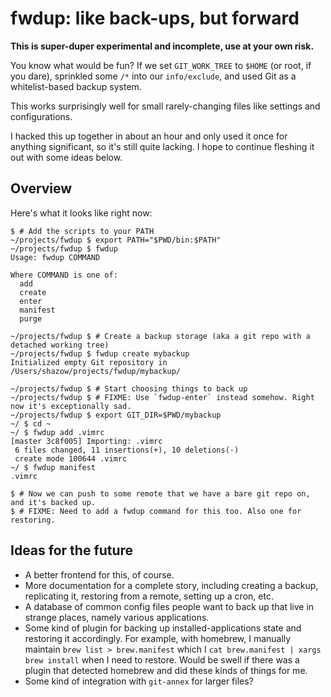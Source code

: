 # **fwdup**: like back-ups, but forward

**This is super-duper experimental and incomplete, use at your own risk.**

You know what would be fun? If we set `GIT_WORK_TREE` to `$HOME` (or root, if you dare), sprinkled some `/*` into our `info/exclude`, and used Git as a whitelist-based backup system.

This works surprisingly well for small rarely-changing files like settings and configurations.

I hacked this up together in about an hour and only used it once for anything significant, so it's still quite lacking. I hope to continue fleshing it out with some ideas below.

## Overview

Here's what it looks like right now:

```
$ # Add the scripts to your PATH
~/projects/fwdup $ export PATH="$PWD/bin:$PATH"
~/projects/fwdup $ fwdup
Usage: fwdup COMMAND

Where COMMAND is one of:
  add
  create
  enter
  manifest
  purge

~/projects/fwdup $ # Create a backup storage (aka a git repo with a detached working tree)
~/projects/fwdup $ fwdup create mybackup
Initialized empty Git repository in /Users/shazow/projects/fwdup/mybackup/

~/projects/fwdup $ # Start choosing things to back up
~/projects/fwdup $ # FIXME: Use `fwdup-enter` instead somehow. Right now it's exceptionally sad.
~/projects/fwdup $ export GIT_DIR=$PWD/mybackup
~/ $ cd ~
~/ $ fwdup add .vimrc
[master 3c8f005] Importing: .vimrc
 6 files changed, 11 insertions(+), 10 deletions(-)
 create mode 100644 .vimrc
~/ $ fwdup manifest
.vimrc

$ # Now we can push to some remote that we have a bare git repo on, and it's backed up.
$ # FIXME: Need to add a fwdup command for this too. Also one for restoring.
```


## Ideas for the future

- A better frontend for this, of course.
- More documentation for a complete story, including creating a backup, replicating it, restoring from a remote, setting up a cron, etc.
- A database of common config files people want to back up that live in strange places, namely various applications.
- Some kind of plugin for backing up installed-applications state and restoring it accordingly. For example, with homebrew, I manually maintain `brew list > brew.manifest` which I `cat brew.manifest | xargs brew install` when I need to restore. Would be swell if there was a plugin that detected homebrew and did these kinds of things for me.
- Some kind of integration with `git-annex` for larger files?
